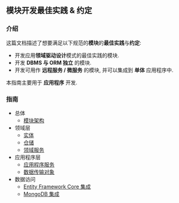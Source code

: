 ﻿## 模块开发最佳实践 & 约定

### 介绍

这篇文档描述了想要满足以下规范的**模块**的**最佳实践**与**约定**:

* 开发应用**领域驱动设计**模式的最佳实践的模块.
* 开发 **DBMS 与 ORM 独立** 的模块.
* 开发可用作 **远程服务 / 微服务** 的模块, 并可以集成到 **单体** 应用程序中.

本指南主要用于 **应用程序** 开发.

### 指南

* 总体
  * [模块架构](Best-Practices/Module-Architecture.md)
* 领域层
  * [实体](Best-Practices/Entities.md)
  * [仓储](Best-Practices/Repositories.md)
  * [领域服务](Best-Practices/Domain-Services.md)
* 应用程序层
  * [应用程序服务](Best-Practices/Application-Services.md)
  * [数据传输对象](Best-Practices/Data-Transfer-Objects.md)
* 数据访问
  * [Entity Framework Core 集成](Best-Practices/Entity-Framework-Core-Integration.md)
  * [MongoDB 集成](Best-Practices/MongoDB-Integration.md)